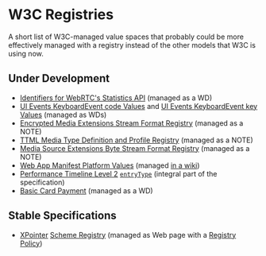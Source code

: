 # W3C Registries

A short list of W3C-managed value spaces that probably could be more effectively managed with a registry instead of the other models that W3C is using now.


## Under Development

* [Identifiers for WebRTC's Statistics API](https://www.w3.org/TR/webrtc-stats/) (managed as a WD)
* [UI Events KeyboardEvent code Values](https://www.w3.org/TR/2016/WD-uievents-code-20161024/) and [UI Events KeyboardEvent key Values](https://www.w3.org/TR/2016/WD-uievents-key-20161024/) (managed as WDs)
* [Encrypted Media Extensions Stream Format Registry](https://www.w3.org/TR/eme-stream-registry/) (managed as a NOTE)
* [TTML Media Type Definition and Profile Registry](https://www.w3.org/TR/ttml-profile-registry/) (managed as a NOTE)
* [Media Source Extensions Byte Stream Format Registry](https://www.w3.org/TR/2016/NOTE-mse-byte-stream-format-registry-20161004/) (managed as a NOTE)
* [Web App Manifest Platform Values](https://www.w3.org/TR/appmanifest/#manifest-and-its-members) (managed [in a wiki](https://github.com/w3c/manifest/wiki/Platforms))
* [Performance Timeline Level 2](https://www.w3.org/TR/performance-timeline-2/) [`entryType`](https://www.w3.org/TR/performance-timeline-2/#dom-performanceentry-entrytype) (integral part of the specification)
* [Basic Card Payment](https://www.w3.org/TR/payment-method-basic-card/) (managed as a WD)


## Stable Specifications

* [XPointer](https://www.w3.org/TR/xptr-framework/) [Scheme Registry](https://www.w3.org/2005/04/xpointer-schemes/) (managed as Web page with a [Registry Policy](https://www.w3.org/2005/04/xpointer-policy.html))
